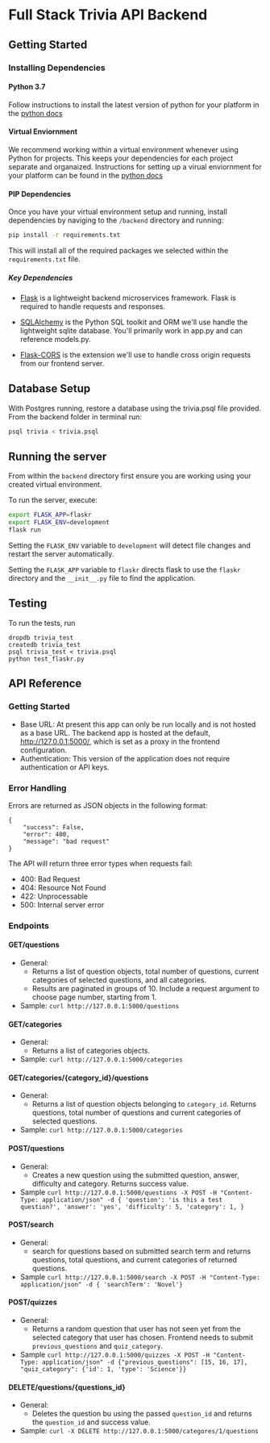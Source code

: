 # Full Stack Trivia API Backend

## Getting Started

### Installing Dependencies

#### Python 3.7

Follow instructions to install the latest version of python for your platform in the [python docs](https://docs.python.org/3/using/unix.html#getting-and-installing-the-latest-version-of-python)

#### Virtual Enviornment

We recommend working within a virtual environment whenever using Python for projects. This keeps your dependencies for each project separate and organaized. Instructions for setting up a virual enviornment for your platform can be found in the [python docs](https://packaging.python.org/guides/installing-using-pip-and-virtual-environments/)

#### PIP Dependencies

Once you have your virtual environment setup and running, install dependencies by naviging to the `/backend` directory and running:

```bash
pip install -r requirements.txt
```

This will install all of the required packages we selected within the `requirements.txt` file.

##### Key Dependencies

- [Flask](http://flask.pocoo.org/)  is a lightweight backend microservices framework. Flask is required to handle requests and responses.

- [SQLAlchemy](https://www.sqlalchemy.org/) is the Python SQL toolkit and ORM we'll use handle the lightweight sqlite database. You'll primarily work in app.py and can reference models.py. 

- [Flask-CORS](https://flask-cors.readthedocs.io/en/latest/#) is the extension we'll use to handle cross origin requests from our frontend server. 

## Database Setup
With Postgres running, restore a database using the trivia.psql file provided. From the backend folder in terminal run:
```bash
psql trivia < trivia.psql
```

## Running the server

From within the `backend` directory first ensure you are working using your created virtual environment.

To run the server, execute:

```bash
export FLASK_APP=flaskr
export FLASK_ENV=development
flask run
```

Setting the `FLASK_ENV` variable to `development` will detect file changes and restart the server automatically.

Setting the `FLASK_APP` variable to `flaskr` directs flask to use the `flaskr` directory and the `__init__.py` file to find the application. 


## Testing
To run the tests, run
```
dropdb trivia_test
createdb trivia_test
psql trivia_test < trivia.psql
python test_flaskr.py
```

## API Reference
### Getting Started
- Base URL: At present this app can only be run locally and is not hosted as a base URL. The backend app is hosted at the default, http://127.0.0.1:5000/, which is set as a proxy in the frontend configuration.
- Authentication: This version of the application does not require authentication or API keys.
### Error Handling
Errors are returned as JSON objects in the following format:

```
{
    "success": False, 
    "error": 400,
    "message": "bad request"
}
```
The API will return three error types when requests fail:

- 400: Bad Request
- 404: Resource Not Found
- 422: Unprocessable
- 500: Internal server error

### Endpoints

#### GET/questions
- General:
  - Returns a list of question objects, total number of questions, current categories of selected questions, and all categories.
  - Results are paginated in groups of 10. Include a request argument to choose page number, starting from 1.
- Sample: `curl http://127.0.0.1:5000/questions`

#### GET/categories
- General:
  - Returns a list of categories objects.
- Sample: `curl http://127.0.0.1:5000/categories`

#### GET/categories/{category_id}/questions
- General:
  - Returns a list of question objects belonging to `category_id`. Returns questions, total number of questions and current categories of selected  questions.
- Sample: `curl http://127.0.0.1:5000/categories`


#### POST/questions
- General:
    - Creates a new question using the submitted question, answer, difficulty and category. Returns success value.
- Sample `curl http://127.0.0.1:5000/questions -X POST -H "Content-Type: application/json" -d {
            'question': 'is this a test question?',
            'answer': 'yes',
            'difficulty': 5,
            'category': 1,
        }`
        
#### POST/search
- General:
    - search for questions based on submitted search term and returns questions, total questions, and current categories of returned questions.
- Sample `curl http://127.0.0.1:5000/search -X POST -H "Content-Type: application/json" -d {
            'searchTerm': 'Novel'}`
    
#### POST/quizzes
- General: 
     - Returns a random question that user has not seen yet from the selected category that user has chosen. Frontend needs to submit `previous_questions` and `quiz_category`.
- Sample  `curl http://127.0.0.1:5000/quizzes -X POST -H "Content-Type: application/json" -d {"previous_questions": [15, 16, 17], "quiz_category": {'id': 1, 'type': 'Science'}}`

#### DELETE/questions/{questions_id}
- General:
  - Deletes the question bu using the passed `question_id` and returns the `question_id` and success value.
- Sample: `curl -X DELETE http://127.0.0.1:5000/categores/1/questions`